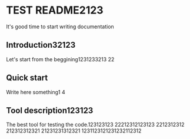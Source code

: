 # TEST README2123
 It's good time to start writing documentation

## Introduction32123
Let's start from the beggining1231233213
22
## Quick start
Write here something1
4
## Tool description123123
The best tool for testing the code.123123123
22212312123123
2212312312
212312312321
21231231312321
1231123121231232112312
